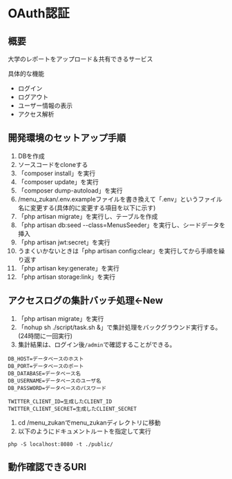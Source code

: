 # OAuth認証

## 概要

大学のレポートをアップロード＆共有できるサービス

具体的な機能
* ログイン
* ログアウト
* ユーザー情報の表示
* アクセス解析


## 開発環境のセットアップ手順

1. DBを作成
1. ソースコードをcloneする
1. 「composer install」を実行
1. 「composer update」を実行
1. 「composer dump-autoload」を実行
1. /menu_zukan/.env.exampleファイルを書き換えて「.env」というファイル名に変更する(具体的に変更する項目を以下に示す)
1. 「php artisan migrate」を実行し、テーブルを作成
1. 「php artisan db:seed --class=MenusSeeder」を実行し、シードデータを挿入
1. 「php artisan jwt:secret」を実行 
1. うまくいかないときは「php artisan config:clear」を実行してから手順を繰り返す
1. 「php artisan key:generate」を実行
1. 「php artisan storage:link」を実行

## アクセスログの集計バッチ処理<-New

1. 「php artisan migrate」を実行
1. 「nohup sh ./script/task.sh &」で集計処理をバックグラウンド実行する。(24時間に一回実行)
1. 集計結果は、ログイン後`/admin`で確認することができる。


```
DB_HOST=データベースのホスト
DB_PORT=データベースのポート
DB_DATABASE=データベース名
DB_USERNAME=データベースのユーザ名
DB_PASSWORD=データベースのパスワード

TWITTER_CLIENT_ID=生成したCLIENT_ID
TWITTER_CLIENT_SECRET=生成したCLIENT_SECRET
```


1. cd /menu_zukanでmenu_zukanディレクトリに移動
1. 以下のようにドキュメントルートを指定して実行
```
php -S localhost:8080 -t ./public/
```


## 動作確認できるURI
